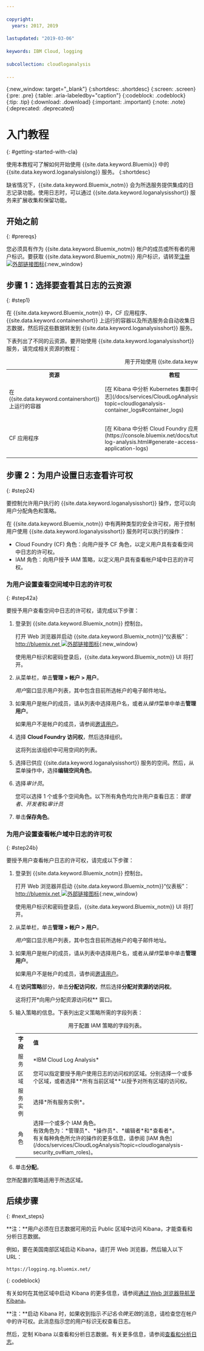 ```yaml
---

copyright:
  years: 2017, 2019

lastupdated: "2019-03-06"

keywords: IBM Cloud, logging

subcollection: cloudloganalysis

---
```


{:new_window: target="_blank"}
{:shortdesc: .shortdesc}
{:screen: .screen}
{:pre: .pre}
{:table: .aria-labeledby="caption"}
{:codeblock: .codeblock}
{:tip: .tip}
{:download: .download}
{:important: .important}
{:note: .note}
{:deprecated: .deprecated}

# 入门教程
{: #getting-started-with-cla}

使用本教程可了解如何开始使用 {{site.data.keyword.Bluemix}} 中的 {{site.data.keyword.loganalysislong}} 服务。
{:shortdesc}

缺省情况下，{{site.data.keyword.Bluemix_notm}} 会为所选服务提供集成的日志记录功能。使用日志时，可以通过 {{site.data.keyword.loganalysisshort}} 服务来扩展收集和保留功能。

## 开始之前
{: #prereqs}

您必须具有作为 {{site.data.keyword.Bluemix_notm}} 帐户的成员或所有者的用户标识。要获取 {{site.data.keyword.Bluemix_notm}} 用户标识，请转至[注册 ![外部链接图标](../../icons/launch-glyph.svg "外部链接图标")](https://console.bluemix.net/registration/){:new_window}

## 步骤 1：选择要查看其日志的云资源
{: #step1}

在 {{site.data.keyword.Bluemix_notm}} 中，CF 应用程序、{{site.data.keyword.containershort}} 上运行的容器以及所选服务会自动收集日志数据，然后将这些数据转发到 {{site.data.keyword.loganalysisshort}} 服务。

下表列出了不同的云资源。要开始使用 {{site.data.keyword.loganalysisshort}} 服务，请完成相关资源的教程：

<table>
  <caption>用于开始使用 {{site.data.keyword.loganalysisshort}} 服务的教程</caption>
  <tr>
    <th>资源</th>
    <th>教程</th>
    <th>云环境</th>
    <th>场景</th>
  </tr>
  <tr>
    <td>在 {{site.data.keyword.containershort}} 上运行的容器</td>
    <td>[在 Kibana 中分析 Kubernetes 集群中部署的应用程序的日志](/docs/services/CloudLogAnalysis/tutorials?topic=cloudloganalysis-container_logs#container_logs)</td>
    <td>Public </br>Dedicated</td>
    <td>![在 Kubernetes 集群中部署的容器的高级别组件概览图](containers/images/containers_kube_logs.png "在 Kubernetes 集群中部署的容器的高级别组件概览图")</td>
  </tr>
  <tr>
    <td>CF 应用程序</td>
    <td>[在 Kibana 中分析 Cloud Foundry 应用程序的日志](https://console.bluemix.net/docs/tutorials/application-log-analysis.html#generate-access-and-analyze-application-logs)</td>
    <td>Public</td>
    <td>![{{site.data.keyword.Bluemix_notm}} 中 CF 应用程序日志记录的高级别视图](cfapps/images/cfapps_logs.png "{{site.data.keyword.Bluemix_notm}} 中 CF 应用程序日志记录的高级别视图")</td>
  </tr>
</table>




## 步骤 2：为用户设置日志查看许可权
{: #step24}

要控制允许用户执行的 {{site.data.keyword.loganalysisshort}} 操作，您可以向用户分配角色和策略。 

在 {{site.data.keyword.Bluemix_notm}} 中有两种类型的安全许可权，用于控制用户使用 {{site.data.keyword.loganalysisshort}} 服务时可以执行的操作：

* Cloud Foundry (CF) 角色：向用户授予 CF 角色，以定义用户具有查看空间中日志的许可权。
* IAM 角色：向用户授予 IAM 策略，以定义用户具有查看帐户域中日志的许可权。

### 为用户设置查看空间域中日志的许可权
{: #step42a}

要授予用户查看空间中日志的许可权，请完成以下步骤：

1. 登录到 {{site.data.keyword.Bluemix_notm}} 控制台。

    打开 Web 浏览器并启动 {{site.data.keyword.Bluemix_notm}}“仪表板”：[http://bluemix.net ![外部链接图标](../../icons/launch-glyph.svg "外部链接图标")](http://bluemix.net){:new_window}
	
	使用用户标识和密码登录后，{{site.data.keyword.Bluemix_notm}} UI 将打开。

2. 从菜单栏，单击**管理 > 帐户 > 用户**。 

    *用户*窗口显示用户列表，其中包含目前所选帐户的电子邮件地址。
	
3. 如果用户是帐户的成员，请从列表中选择用户名，或者从*操作*菜单中单击**管理用户**。

    如果用户不是帐户的成员，请参阅[邀请用户](/docs/iam?topic=iam-iamuserinv#iamuserinv)。

4. 选择 **Cloud Foundry 访问权**，然后选择组织。

    这将列出该组织中可用空间的列表。

5. 选择已供应 {{site.data.keyword.loganalysisshort}} 服务的空间。然后，从菜单操作中，选择**编辑空间角色**。

6. 选择*审计员*。 

    您可以选择 1 个或多个空间角色。以下所有角色均允许用户查看日志：*管理者*、*开发者*和*审计员*
	
7. 单击**保存角色**。



### 为用户设置查看帐户域中日志的许可权
{: #step24b}


要授予用户查看帐户日志的许可权，请完成以下步骤：

1. 登录到 {{site.data.keyword.Bluemix_notm}} 控制台。

    打开 Web 浏览器并启动 {{site.data.keyword.Bluemix_notm}}“仪表板”：[http://bluemix.net ![外部链接图标](../../../icons/launch-glyph.svg "外部链接图标")](http://bluemix.net){:new_window}
	
	使用用户标识和密码登录后，{{site.data.keyword.Bluemix_notm}} UI 将打开。

2. 从菜单栏，单击**管理 > 帐户 > 用户**。 

    *用户*窗口显示用户列表，其中包含目前所选帐户的电子邮件地址。
	
3. 如果用户是帐户的成员，请从列表中选择用户名，或者从*操作*菜单中单击**管理用户**。

    如果用户不是帐户的成员，请参阅[邀请用户](/docs/iam?topic=iam-iamuserinv#iamuserinv)。

4. 在**访问策略**部分，单击**分配访问权**，然后选择**分配对资源的访问权**。

    这将打开*向用户分配资源访问权** 窗口。

5. 输入策略的信息。下表列出定义策略所需的字段列表： 

    <table>
	  <caption>用于配置 IAM 策略的字段列表。</caption>
	  <tr>
	    <th>字段</th>
		<th>值</th>
	  </tr>
	  <tr>
	    <td>服务</td>
		<td>*IBM Cloud Log Analysis*</td>
	  </tr>	  
	  <tr>
	    <td>区域</td>
		<td>您可以指定要授予用户使用日志的访问权的区域。分别选择一个或多个区域，或者选择**所有当前区域**以授予对所有区域的访问权。</td>
	  </tr>
	  <tr>
	    <td>服务实例</td>
		<td>选择*所有服务实例*。</td>
	  </tr>
	  <tr>
	    <td>角色</td>
		<td>选择一个或多个 IAM 角色。<br>有效角色为：*管理员*、*操作员*、*编辑者*和*查看者*。<br>有关每种角色所允许的操作的更多信息，请参阅 [IAM 角色](/docs/services/CloudLogAnalysis?topic=cloudloganalysis-security_ov#iam_roles)。</td>
	  </tr>
     </table>
	
6. 单击**分配**。
	
您所配置的策略适用于所选区域。 


## 后续步骤 
{: #next_steps}

**注：**用户必须在日志数据可用的云 Public 区域中访问 Kibana，才能查看和分析日志数据。 

例如，要在美国南部区域启动 Kibana，请打开 Web 浏览器，然后输入以下 URL：

```
https://logging.ng.bluemix.net/
```
{: codeblock}


有关如何在其他区域中启动 Kibana 的更多信息，请参阅[通过 Web 浏览器导航至 Kibana](/docs/services/CloudLogAnalysis/kibana?topic=cloudloganalysis-launch#launch_Kibana_from_browser)。

**注：**启动 Kibana 时，如果收到指示*不记名令牌无效*的消息，请检查您在帐户中的许可权。此消息指示您的用户标识无权查看日志。

然后，定制 Kibana 以查看和分析日志数据。有关更多信息，请参阅[查看和分析日志](/docs/services/CloudLogAnalysis/kibana?topic=cloudloganalysis-analyzing_logs_Kibana#analyzing_logs_Kibana)。
    










